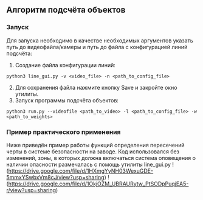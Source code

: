 ## Алгоритм подсчёта объектов

### Запуск

Для запуска необходимо в качестве необходимых аргументов указать путь до видеофайла/камеры и путь до файла с конфигурацией линий подсчёта:  
1. Создание файла конфигурации линий:
```
python3 line_gui.py -v <video_file> -n <path_to_config_file>
```
2. Для сохранения файла нажмите кнопку Save и закройте окно утилиты.
3. Запуск программы подсчёта объектов:
```
python3 run.py --videofile <path_to_video> -l <path_to_config_file> -w <path_to_weights>
```

### Пример практического применения

Ниже приведён пример работы функций определения пересечений черты в системе безопасности на заводе. Код использовался без изменений, зоны, в которых должна включаться система оповещения о наличии опасности размечалась с помощь утилиты line_gui.py
!(https://drive.google.com/file/d/1HXmgYyNH03WexuGDE-5mmxYSwbxVm8cJ/view?usp=sharing)
!(https://drive.google.com/file/d/1OkjOZM_UBRAURytw_PtSODpPuqjEA5-r/view?usp=sharing)
